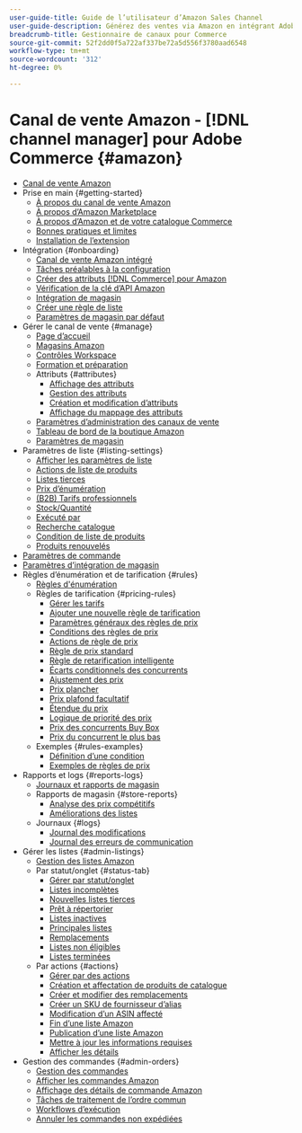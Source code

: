 ```yaml
---
user-guide-title: Guide de l’utilisateur d’Amazon Sales Channel
user-guide-description: Générez des ventes via Amazon en intégrant Adobe Commerce ou Magento Open Source à votre compte  [!DNL Amazon Seller Central] .
breadcrumb-title: Gestionnaire de canaux pour Commerce
source-git-commit: 52f2dd0f5a722af337be72a5d556f3780aad6548
workflow-type: tm+mt
source-wordcount: '312'
ht-degree: 0%

---
```



# Canal de vente Amazon - [!DNL channel manager] pour Adobe Commerce {#amazon}

- [Canal de vente Amazon](overview.md)
- Prise en main {#getting-started}
   - [À propos du canal de vente Amazon](about-amazon-sales-channel.md)
   - [À propos d’Amazon Marketplace](about-amazon-marketplace.md)
   - [À propos d’Amazon et de votre catalogue Commerce](about-listings-and-catalog.md)
   - [Bonnes pratiques et limites](amazon-best-practices.md)
   - [Installation de l’extension](install.md)
- Intégration {#onboarding}
   - [Canal de vente Amazon intégré](amazon-onboarding-home.md)
   - [Tâches préalables à la configuration](amazon-pre-setup-tasks.md)
   - [Créer des attributs  [!DNL Commerce] pour Amazon](ob-creating-magento-attributes.md)
   - [Vérification de la clé d’API Amazon](amazon-verify-api-key.md)
   - [Intégration de magasin](store-integration.md)
   - [Créer une règle de liste](ob-create-listing-rule.md)
   - [Paramètres de magasin par défaut](default-store-settings.md)
- Gérer le canal de vente {#manage}
   - [Page d’accueil](amazon-sales-channel-home.md)
   - [Magasins Amazon](managing-stores.md)
   - [Contrôles Workspace](workspace-controls.md)
   - [Formation et préparation](learning-preparation.md)
   - Attributs {#attributes}
      - [Affichage des attributs](attributes-view.md)
      - [Gestion des attributs](managing-attributes.md)
      - [Création et modification d’attributs](creating-attributes.md)
      - [Affichage du mappage des attributs](amazon-matching-attributes-values.md)
   - [Paramètres d’administration des canaux de vente](sales-channel-settings.md)
   - [Tableau de bord de la boutique Amazon](amazon-store-dashboard.md)
   - [Paramètres de magasin](ob-store-review.md)
- Paramètres de liste {#listing-settings}
   - [Afficher les paramètres de liste](listing-settings.md)
   - [Actions de liste de produits](product-listing-actions.md)
   - [Listes tierces](third-party-listing-settings.md)
   - [Prix d’énumération](listing-price.md)
   - [(B2B) Tarifs professionnels](business-pricing.md)
   - [Stock/Quantité](stock-quantity.md)
   - [Exécuté par](fulfilled-by.md)
   - [Recherche catalogue](catalog-search.md)
   - [Condition de liste de produits](product-listing-condition.md)
   - [Produits renouvelés](renewed-products.md)
- [Paramètres de commande](order-settings.md)
- [Paramètres d’intégration de magasin](store-integration-settings.md)
- Règles d’énumération et de tarification {#rules}
   - [Règles d&#39;énumération](listing-rules.md)
   - Règles de tarification {#pricing-rules}
      - [Gérer les tarifs](pricing-products.md)
      - [Ajouter une nouvelle règle de tarification](add-pricing-rule.md)
      - [Paramètres généraux des règles de prix](pricing-rule-general-settings.md)
      - [Conditions des règles de prix](pricing-rule-conditions.md)
      - [Actions de règle de prix](pricing-rule-actions.md)
      - [Règle de prix standard](standard-price-rules.md)
      - [Règle de retarification intelligente](intelligent-repricing-rules.md)
      - [Écarts conditionnels des concurrents](competitor-conditional-variances.md)
      - [Ajustement des prix](price-adjustment.md)
      - [Prix plancher](floor-price.md)
      - [Prix plafond facultatif](optional-ceiling-price.md)
      - [Étendue du prix](price-scope.md)
      - [Logique de priorité des prix](price-priority-logic.md)
      - [Prix des concurrents Buy Box](buy-box-competitor-pricing.md)
      - [Prix du concurrent le plus bas](lowest-competitor-pricing.md)
   - Exemples {#rules-examples}
      - [Définition d’une condition](ob-define-condition-example.md)
      - [Exemples de règles de prix](price-rule-examples.md)
- Rapports et logs {#reports-logs}
   - [Journaux et rapports de magasin](amazon-logs-reports.md)
   - Rapports de magasin {#store-reports}
      - [Analyse des prix compétitifs](competitive-price-analysis.md)
      - [Améliorations des listes](listing-improvements.md)
   - Journaux {#logs}
      - [Journal des modifications](listing-changes-log.md)
      - [Journal des erreurs de communication](communication-errors-log.md)
- Gérer les listes {#admin-listings}
   - [Gestion des listes Amazon](managing-product-listings.md)
   - Par statut/onglet {#status-tab}
      - [Gérer par statut/onglet](managing-listings-by-tab.md)
      - [Listes incomplètes](incomplete-listings.md)
      - [Nouvelles listes tierces](new-third-party-listings.md)
      - [Prêt à répertorier](ready-to-list.md)
      - [Listes inactives](inactive-listings.md)
      - [Principales listes](active-listings.md)
      - [Remplacements](overrides.md)
      - [Listes non éligibles](ineligible-listings.md)
      - [Listes terminées](ended-listings.md)
   - Par actions {#actions}
      - [Gérer par des actions](managing-listings-by-action.md)
      - [Création et affectation de produits de catalogue](creating-assigning-catalog-products.md)
      - [Créer et modifier des remplacements](creating-editing-overrides.md)
      - [Créer un SKU de fournisseur d’alias](create-alias-seller-sku.md)
      - [Modification d’un ASIN affecté](edit-assigned-asin.md)
      - [Fin d’une liste Amazon](end-listings-manually.md)
      - [Publication d’une liste Amazon](publish-listings-manually.md)
      - [Mettre à jour les informations requises](amazon-manually-update-incomplete-listing.md)
      - [Afficher les détails](product-listing-details.md)
- Gestion des commandes {#admin-orders}
   - [Gestion des commandes](managing-orders.md)
   - [Afficher les commandes Amazon](amazon-orders-all.md)
   - [Affichage des détails de commande Amazon](amazon-order-details.md)
   - [Tâches de traitement de l’ordre commun](common-order-processing.md)
   - [Workflows d’exécution](fulfillment-workflows.md)
   - [Annuler les commandes non expédiées](cancel-unshipped-order.md)
